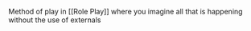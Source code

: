 Method of play in [[Role Play]] where you imagine all that is happening without the use of externals

